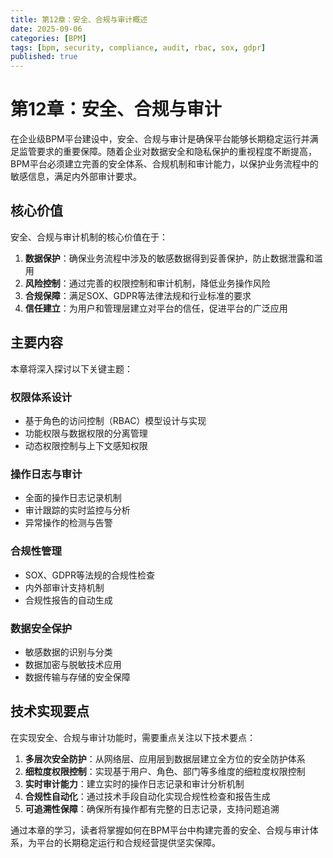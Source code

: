 ```yaml
---
title: 第12章：安全、合规与审计概述
date: 2025-09-06
categories: [BPM]
tags: [bpm, security, compliance, audit, rbac, sox, gdpr]
published: true
---
```


# 第12章：安全、合规与审计

在企业级BPM平台建设中，安全、合规与审计是确保平台能够长期稳定运行并满足监管要求的重要保障。随着企业对数据安全和隐私保护的重视程度不断提高，BPM平台必须建立完善的安全体系、合规机制和审计能力，以保护业务流程中的敏感信息，满足内外部审计要求。

## 核心价值

安全、合规与审计机制的核心价值在于：

1. **数据保护**：确保业务流程中涉及的敏感数据得到妥善保护，防止数据泄露和滥用
2. **风险控制**：通过完善的权限控制和审计机制，降低业务操作风险
3. **合规保障**：满足SOX、GDPR等法律法规和行业标准的要求
4. **信任建立**：为用户和管理层建立对平台的信任，促进平台的广泛应用

## 主要内容

本章将深入探讨以下关键主题：

### 权限体系设计
- 基于角色的访问控制（RBAC）模型设计与实现
- 功能权限与数据权限的分离管理
- 动态权限控制与上下文感知权限

### 操作日志与审计
- 全面的操作日志记录机制
- 审计跟踪的实时监控与分析
- 异常操作的检测与告警

### 合规性管理
- SOX、GDPR等法规的合规性检查
- 内外部审计支持机制
- 合规性报告的自动生成

### 数据安全保护
- 敏感数据的识别与分类
- 数据加密与脱敏技术应用
- 数据传输与存储的安全保障

## 技术实现要点

在实现安全、合规与审计功能时，需要重点关注以下技术要点：

1. **多层次安全防护**：从网络层、应用层到数据层建立全方位的安全防护体系
2. **细粒度权限控制**：实现基于用户、角色、部门等多维度的细粒度权限控制
3. **实时审计能力**：建立实时的操作日志记录和审计分析机制
4. **合规性自动化**：通过技术手段自动化实现合规性检查和报告生成
5. **可追溯性保障**：确保所有操作都有完整的日志记录，支持问题追溯

通过本章的学习，读者将掌握如何在BPM平台中构建完善的安全、合规与审计体系，为平台的长期稳定运行和合规经营提供坚实保障。